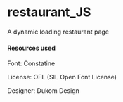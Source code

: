 # restaurant_JS
A dynamic loading restaurant page


<h4>Resources used</h4>
<p>Font: Constatine </p>
<p>License: OFL (SIL Open Font License)</p>
<p>Designer: Dukom Design  </p>

